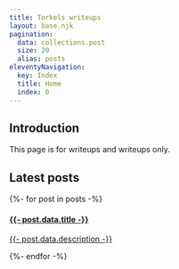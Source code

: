 ```yaml
---
title: Torkels writeups
layout: base.njk
pagination:
  data: collections.post
  size: 20
  alias: posts
eleventyNavigation:
  key: Index
  title: Home
  index: 0
---
```


## Introduction

This page is for writeups and writeups only.

## Latest posts

<div class="posts-showcase">
  {%- for post in posts -%}
    <div class="post-card-outer">
      <a href="{{ post.url }}">
        <div class="post-card">
          <div class="post-content">
            <h4>
                {{- post.data.title -}}
            </h4>
            <p>
              {{- post.data.description -}}
            </p>
          </div>
        </div>
      </a>
    </div>
  {%- endfor -%}
</div>


